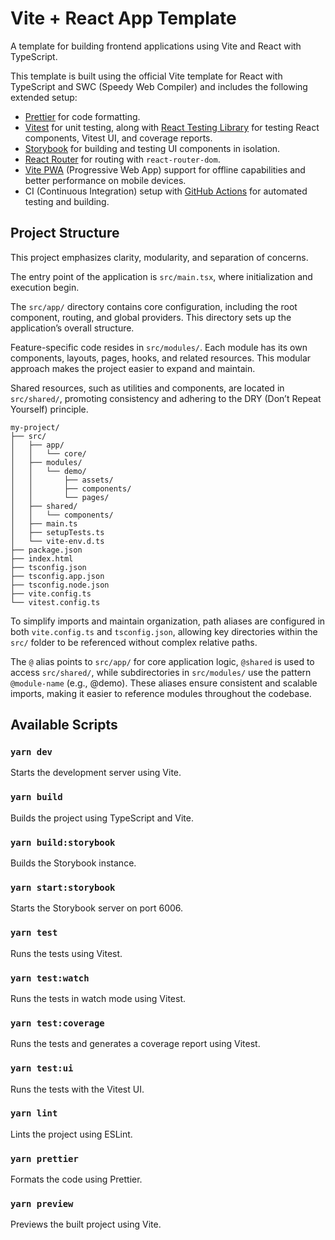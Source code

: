 # Vite + React App Template

A template for building frontend applications using Vite and React with TypeScript.

This template is built using the official Vite template for React with TypeScript and SWC (Speedy Web Compiler) and includes the following extended setup:

- [Prettier](https://prettier.io/) for code formatting.
- [Vitest](https://vitest.dev/) for unit testing, along with [React Testing Library](https://testing-library.com/docs/react-testing-library/intro/) for testing React components, Vitest UI, and coverage reports.
- [Storybook](https://storybook.js.org/) for building and testing UI components in isolation.
- [React Router](https://reactrouter.com/) for routing with `react-router-dom`.
- [Vite PWA](https://vite-pwa-org.netlify.app/) (Progressive Web App) support for offline capabilities and better performance on mobile devices.
- CI (Continuous Integration) setup with [GitHub Actions](https://github.com/features/actions) for automated testing and building.

## Project Structure

This project emphasizes clarity, modularity, and separation of concerns.

The entry point of the application is `src/main.tsx`, where initialization and execution begin.

The `src/app/` directory contains core configuration, including the root component, routing, and global providers. This directory sets up the application’s overall structure.

Feature-specific code resides in `src/modules/`. Each module has its own components, layouts, pages, hooks, and related resources. This modular approach makes the project easier to expand and maintain.

Shared resources, such as utilities and components, are located in `src/shared/`, promoting consistency and adhering to the DRY (Don’t Repeat Yourself) principle.

```text
my-project/
├── src/
│   ├── app/
│   │   └── core/
│   ├── modules/
│   │   └── demo/
│   │       ├── assets/
│   │       ├── components/
│   │       └── pages/
│   ├── shared/
│   │   └── components/
│   ├── main.ts
│   ├── setupTests.ts
│   └── vite-env.d.ts
├── package.json
├── index.html
├── tsconfig.json
├── tsconfig.app.json
├── tsconfig.node.json
├── vite.config.ts
└── vitest.config.ts
```

To simplify imports and maintain organization, path aliases are configured in both `vite.config.ts` and `tsconfig.json`, allowing key directories within the `src/` folder to be referenced without complex relative paths.

The `@` alias points to `src/app/` for core application logic, `@shared` is used to access `src/shared/`, while subdirectories in `src/modules/` use the pattern `@module-name` (e.g., @demo). These aliases ensure consistent and scalable imports, making it easier to reference modules throughout the codebase.

## Available Scripts

### `yarn dev`

Starts the development server using Vite.

### `yarn build`

Builds the project using TypeScript and Vite.

### `yarn build:storybook`

Builds the Storybook instance.

### `yarn start:storybook`

Starts the Storybook server on port 6006.

### `yarn test`

Runs the tests using Vitest.

### `yarn test:watch`

Runs the tests in watch mode using Vitest.

### `yarn test:coverage`

Runs the tests and generates a coverage report using Vitest.

### `yarn test:ui`

Runs the tests with the Vitest UI.

### `yarn lint`

Lints the project using ESLint.

### `yarn prettier`

Formats the code using Prettier.

### `yarn preview`

Previews the built project using Vite.
